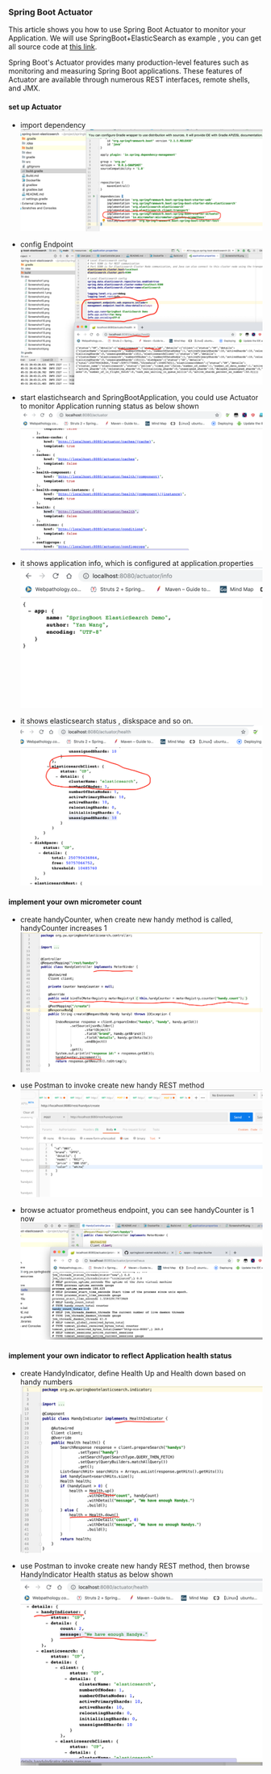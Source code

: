 

### Spring Boot Actuator 

This article shows you how to use Spring Boot Actuator to monitor your Application. We will use SpringBoot+ElasticSearch as example , you can get all source code  at [this link](https://github.com/wangyan100/springbootexamples/tree/master/spring-boot-elasticsearch ).

Spring Boot's Actuator provides many production-level features such as monitoring and measuring Spring Boot applications. These features of Actuator are available through numerous REST interfaces, remote shells, and JMX.

#### set up Actuator 

- import dependency  
  ![1](./screenshot/1.png)
  
- config Endpoint
  ![2](./screenshot/2.png)
  
- start elastichsearch and SpringBootApplication, you could use Actuator to monitor Application running status as below shown
  ![3](./screenshot/3.png)
  
- it shows application info, which is configured at application.properties
  ![4](./screenshot/4.png)
  
- it shows elasticsearch status , diskspace and so on. 
  ![5](./screenshot/5.png)


#### implement your own micrometer count

- create handyCounter, when create new handy method is called, handyCounter increases 1
  ![6](./screenshot/6.png)
  
- use Postman to invoke create new handy  REST method
  ![7](./screenshot/7.png)
  
- browse actuator prometheus endpoint, you can see handyCounter is 1 now
  ![8](./screenshot/8.png)
  
#### implement your own indicator to reflect Application health status
- create HandyIndicator, define Health Up and Health down based on handy numbers 
  ![9](./screenshot/9.png)

- use Postman to invoke create new handy REST method, then browse HandyIndicator Health status as below shown
  ![10](./screenshot/10.png)

